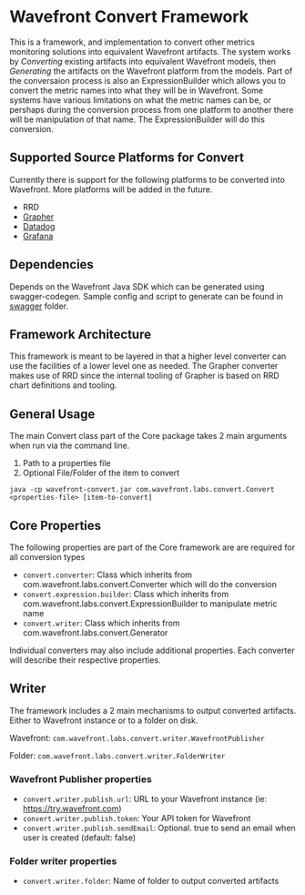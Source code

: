 # Wavefront Convert Framework

This is a framework, and implementation to convert other metrics monitoring solutions into equivalent Wavefront artifacts. The system works by _Converting_ existing artifacts into equivalent Wavefront models, then _Generating_ the artifacts on the Wavefront platform from the models. Part of the conversaion process is also an ExpressionBuilder which allows you to convert the metric names into what they will be in Wavefront. Some systems have various limitations on what the metric names can be, or pershaps during the conversion process from one platform to another there will be manipulation of that name.  The ExpressionBuilder will do this conversion.


## Supported Source Platforms for Convert
Currently there is support for the following platforms to be converted into Wavefront.  More platforms will be added in the future.
- RRD
- [Grapher](docs/grapher.md)
- [Datadog](docs/datadog.md)
- [Grafana](docs/grafana.md)


## Dependencies
Depends on the Wavefront Java SDK which can be generated using swagger-codegen. Sample config and script to generate can be found in [swagger](./swagger) folder.


## Framework Architecture
This framework is meant to be layered in that a higher level converter can use the facilities of a lower level one as needed. The Grapher converter makes use of RRD since the internal tooling of Grapher is based on RRD chart definitions and tooling. 


## General Usage
The main Convert class part of the Core package takes 2 main arguments when run via the command line.
1) Path to a properties file
2) Optional File/Folder of the item to convert

`java -cp wavefront-convert.jar com.wavefront.labs.convert.Convert <properties-file> [item-to-convert]`


## Core Properties
The following properties are part of the Core framework are are required for all conversion types
- `convert.converter`: Class which inherits from com.wavefront.labs.convert.Converter which will do the conversion
- `convert.expression.builder`: Class which inherits from com.wavefront.labs.convert.ExpressionBuilder to manipulate metric name
- `convert.writer`: Class which inherits from com.wavefront.labs.convert.Generator

Individual converters may also include additional properties.  Each converter will describe their respective properties.

## Writer
The framework includes a 2 main mechanisms to output converted artifacts. Either to Wavefront instance or to a folder on disk.

Wavefront: `com.wavefront.labs.convert.writer.WavefrontPublisher`

Folder: `com.wavefront.labs.convert.writer.FolderWriter`

### Wavefront Publisher properties
- `convert.writer.publish.url`: URL to your Wavefront instance (ie: https://try.wavefront.com)
- `convert.writer.publish.token`: Your API token for Wavefront
- `convert.writer.publish.sendEmail`: Optional. true to send an email when user is created (default: false)

### Folder writer properties 
- `convert.writer.folder`: Name of folder to output converted artifacts   


